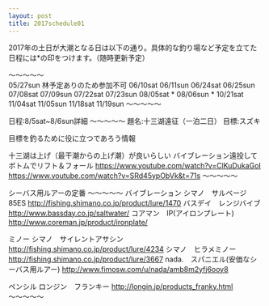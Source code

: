 ```yaml
---
layout: post
title: 2017schedule01
---
```


2017年の土日が大潮となる日は以下の通り。具体的な釣り場など予定を立てた日程には\*の印をつけます。（随時更新予定）

〜〜〜〜〜  
05/27sun 林予定ありのため参加不可
06/10sat
06/11sun
06/24sat
06/25sun
07/08sat
07/09sun 
07/22sat
07/23sun
08/05sat \*
08/06sun \*
10/21sat
11/04sat
11/05sun
11/18sat
11/19sun
〜〜〜〜〜


日程:8/5sat~8/6sun詳細
〜〜〜〜〜
題名:十三湖遠征（一泊二日）
目標:スズキ

目標を釣るために役に立つであろう情報

十三湖は上げ（最干潮からの上げ潮）が良いらしい
バイブレーション遠投してボトムでリフト＆フォール
https://www.youtube.com/watch?v=ClKuDukaGoI
https://www.youtube.com/watch?v=SRd45ypObVk&t=71s
〜〜〜〜〜

シーバス用ルアーの定番
〜〜〜〜〜
バイブレーション
シマノ　サルベージ85ES
http://fishing.shimano.co.jp/product/lure/1470
バスデイ　レンジバイブ
http://www.bassday.co.jp/saltwater/
コアマン　IP(アイロンプレート)
http://www.coreman.jp/product/ironplate/

ミノー
シマノ　サイレントアサシン
http://fishing.shimano.co.jp/product/lure/4234
シマノ　ヒラメミノー
http://fishing.shimano.co.jp/product/lure/3667
nada.　スパニエル(安価なシーバス用ルアー)
http://www.fimosw.com/u/nada/amb8m2yfj6ooy8

ペンシル
ロンジン　フランキー
http://longin.jp/products_franky.html
〜〜〜〜〜
